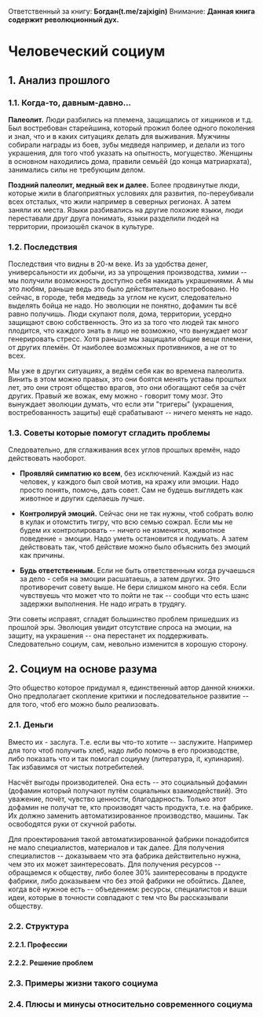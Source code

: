 Ответственный за книгу: **Богдан(t.me/zajxigin)**
Внимание: **Данная книга содержит революционный дух.**

# Человеческий социум
## 1. Анализ прошлого
### 1.1. Когда-то, давным-давно...
**Палеолит.** Люди разбились на племена, защищались от хищников и т.д. Был востребован старейшина, который прожил более одного поколения и знал, что и в каких ситуациях делать для выживания. Мужчины собирали награды из боев, зубы медведя например, и делали из того украшения, для того чтоб указать на опытность, могущество. Женщины в основном находились дома, правили семьёй (до конца матриархата), занимались силы не требующим делом.

**Поздний палеолит, медный век и далее.** Более продвинутые люди, которые жили в благоприятных условиях для развития, по-переубивали всех отсталых, что жили например в северных регионах. А затем заняли их места. Языки разбивались на другие похожие языки, люди переставали друг друга понимать, языки разделили людей на территории, произошёл скачок в культуре.
### 1.2. Последствия
Последствия что видны в 20-м веке. Из за удобства денег, универсальности их добычи, из за упрощения производства, химии -- мы получили возможность доступно себя накидать украшениями. А мы это любям, раньше ведь это было действительно востребовано. Но сейчас, в городе, тебя медведь за углом не кусит, следовательно выделять бойца не надо. Но эволюции не понятно, дофамин ты всё равно получишь. Люди скупают поля, дома, территории, усердно защищают свою собственность. Это из за того что людей так много плодится, что каждого знать в лицо не возможно, что вынуждает мозг генерировать стресс. Хотя раньше мы защищали общие вещи племени, от других племён. От наиболее возможных противников, а не от то всех.

Мы уже в других ситуациях, а ведём себя как во времена палеолита. Винить в этом можно правых, это они боятся менять уставы прошлых лет, это они строят общество врагов, это они обогащают себя за счёт других. Правый же вожак, ему можно - говорит тому мозг. Это вынуждает эволюции думать, что если эти "тригеры" (украшения, востребованность защиты) ещё срабатывают -- ничего менять не надо.
### 1.3. Советы которые помогут сгладить проблемы
Следовательно, для сглаживания всех углов прошлых времён, надо действовать наоборот.

- **Проявляй симпатию ко всем**, без исключений. Каждый из нас человек, у каждого был свой мотив, на кражу или эмоции. Надо просто понять, помочь, дать совет. Сам не будешь выглядеть как животное и других сделаешь лучше.

- **Контролируй эмоций.** Сейчас они не так нужны, чтоб собрать волю в кулак и отомстить тигру, что всю семью сожрал. Если мы не будем их контролировать -- ничего не изменится, животное поведение = эмоции. Надо уметь остановится и подумать. А затем действовать так, чтоб действие можно было объяснить без эмоций как причины.

- **Будь ответственным.** Если не быть ответственным когда ручаешься за дело - себя на эмоции расшатаешь, а затем других. Это противоречит совету выше. Не бери слишком много на себя. Если чувствуешь что может что то пойти не так -- сообщи что есть шанс задержки выполнения. Не надо играть в трудягу.

Эти советы исправят, сгладят большинство проблем пришедших из прошлой эры. Эволюция увидит отсутствие спроса на эмоции, на защиту, на украшения -- она перестанет их поддерживать. Следовательно социум, сам, невольно изменится в хорошую сторону.
## 2. Социум на основе разума
Это общество которое придумал я, единственный автор данной книжки. Оно предполагает скопление критики и последовательное развитие -- для того, чтоб его можно было реализовать.
### 2.1. Деньги
Вместо их - заслуга. Т.е. если вы что-то хотите -- заслужите. Например для того чтоб получить хлеб, надо либо помочь в его производстве, либо показать что и так помогал социуму (литература, it, кулинария). Так избавимся от чистых потребителей.

Насчёт выгоды производителей. Она есть -- это социальный дофамин (дофамин который получают путём социальных взаимодействий). Это уважение, почёт, чувство ценности, благодарность. Только этот дофамин не получат те, кто производят часть продукта, т.е. на фабрике. Их должно заменить автоматизированное производство, машины. Так освободятся руки от скучной работы.

Для проектирования такой автоматизированной фабрики понадобится не мало специалистов, материалов и так далее. Для получения специалистов -- доказываем что эта фабрика действительно нужна, чем это их может заинтересовать. Для получения ресурсов -- обращаемся к обществу, либо более 30% заинтересованы в продукте фабрики, либо доказываем что без этой фабрики не обойтись. Далее, когда всё нужное есть -- объедением: ресурсы, специалистов и ваши идеи, которые в точности совпадают с тем что Вы рассказывали обществу.
### 2.2. Структура
#### 2.2.1. Профессии
#### 2.2.2. Решение проблем
### 2.3. Примеры жизни такого социума
### 2.4. Плюсы и минусы относительно современного социума
